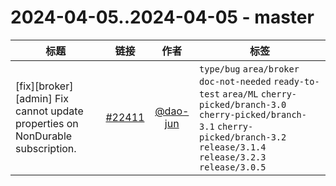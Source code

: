 # 2024-04-05..2024-04-05 - master
| 标题 | 链接 | 作者 | 标签 |
| - | :--: | :--: | - |
| [fix][broker][admin] Fix cannot update properties on NonDurable subscription. | [#22411](https://github.com/apache/pulsar/pull/22411) | [@dao-jun](https://github.com/dao-jun) | `type/bug` `area/broker` `doc-not-needed` `ready-to-test` `area/ML` `cherry-picked/branch-3.0` `cherry-picked/branch-3.1` `cherry-picked/branch-3.2` `release/3.1.4` `release/3.2.3` `release/3.0.5`  | 
